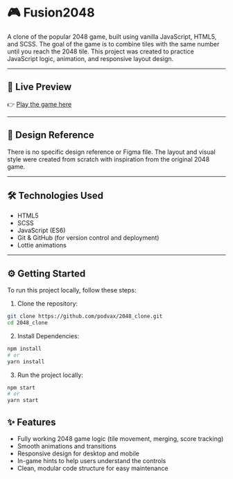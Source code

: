 # 🎮 Fusion2048

A clone of the popular 2048 game, built using vanilla JavaScript, HTML5, and SCSS. The goal of the game is to combine tiles with the same number until you reach the 2048 tile. This project was created to practice JavaScript logic, animation, and responsive layout design.

---

## 🚀 Live Preview

👉 [Play the game here](https://podvax.github.io/Fusion2048/)

---

## 🎨 Design Reference

There is no specific design reference or Figma file. The layout and visual style were created from scratch with inspiration from the original 2048 game.

---

## 🛠 Technologies Used

- HTML5
- SCSS
- JavaScript (ES6)
- Git & GitHub (for version control and deployment)
- Lottie animations

---

## ⚙️ Getting Started

To run this project locally, follow these steps:

1. Clone the repository:

```bash
git clone https://github.com/podvax/2048_clone.git
cd 2048_clone
```

2. Install Dependencies:

```bash
npm install
# or
yarn install
```

3. Run the project locally:

```bash
npm start
# or
yarn start
```

## ✨ Features

- Fully working 2048 game logic (tile movement, merging, score tracking)
- Smooth animations and transitions
- Responsive design for desktop and mobile
- In-game hints to help users understand the controls
- Clean, modular code structure for easy maintenance

